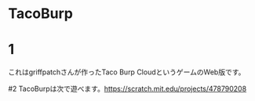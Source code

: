 # TacoBurp
# 1
これはgriffpatchさんが作ったTaco Burp CloudというゲームのWeb版です。

#2
TacoBurpは次で遊べます。https://scratch.mit.edu/projects/478790208
